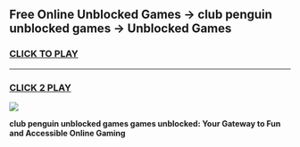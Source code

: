 
## Free Online Unblocked Games → club penguin unblocked games → Unblocked Games
<h3>
<a href="https://premium.freeplayer.one?title=club_penguin_unblocked_games&ref=21F">CLICK TO PLAY</a></h3>
<hr>

<h3>
<a href="https://premium.freeplayer.one?title=club_penguin_unblocked_games&ref=21F">CLICK 2 PLAY</a>
  
</h3>

<a href="https://premium.freeplayer.one?title=club_penguin_unblocked_games&ref=21F/"><img src="https://clearcache.store/games.png"></a>


**club penguin unblocked games games unblocked: Your Gateway to Fun and Accessible Online Gaming**
